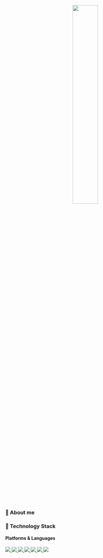 
<p align="center"><a href="#"><img width="40%" src="https://user-images.githubusercontent.com/57280699/208341939-4fa9895c-0ef3-4104-aebb-5ddef94e614a.png" /></a></p>

### :raising_hand: About me



  

### :high_brightness: Technology Stack
#### Platforms & Languages

<p>
<a href="#">
<img src="https://img.shields.io/badge/Java-007396?style=flat-square&logo=Java&logoColor=white"/>
<img src="https://img.shields.io/badge/Spring-6DB33F?style=flat-square&logo=Spring&logoColor=white"/>
<img src="https://img.shields.io/badge/Spring%20Boot-6DB33F?style=flat-square&logo=Spring%20Boot&logoColor=white"/>
<img src="https://img.shields.io/badge/Thymeleaf-005F0F?style=flat-square&logo=Thymeleaf&logoColor=white"/>
<img src="https://img.shields.io/badge/Mustache-FF9E0F?style=flat-square&logo=Mustache&logoColor=white"/>
<img src="https://img.shields.io/badge/JavaScript-F7DF1E?style=flat-square&logo=JavaScript&logoColor=white"/>
<img src="https://img.shields.io/badge/JPA-6DB33F?style=flat-square&logo=JPA&logoColor=white"/>
</a>
</p>
